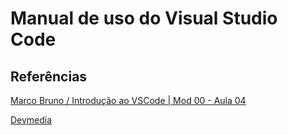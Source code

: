 # Manual de uso do Visual Studio Code

## Referências

[Marco Bruno / Introdução ao VSCode | Mod 00 - Aula 04](https://www.youtube.com/watch?v=j6S1Izj5mqM)

[Devmedia](https://www.devmedia.com.br/introducao-ao-visual-studio-code/34418)